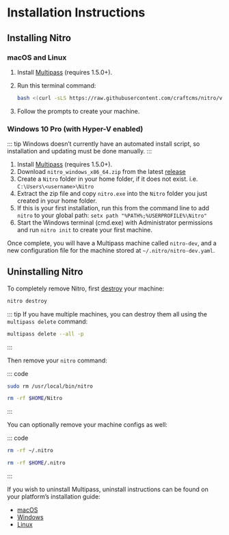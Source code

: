 # Installation Instructions

## Installing Nitro

### macOS and Linux

1. Install [Multipass](https://multipass.run) (requires 1.5.0+).
2. Run this terminal command:

    ```bash
    bash <(curl -sLS https://raw.githubusercontent.com/craftcms/nitro/v1/install.sh)
    ```

3. Follow the prompts to create your machine.

### Windows 10 Pro (with Hyper-V enabled)

::: tip
Windows doesn’t currently have an automated install script, so installation and updating must be done manually.
:::

1. Install [Multipass](https://multipass.run) (requires 1.5.0+).
2. Download `nitro_windows_x86_64.zip` from the latest [release](https://github.com/craftcms/nitro/releases)
3. Create a `Nitro` folder in your home folder, if it does not exist. i.e. `C:\Users\<username>\Nitro`
4. Extract the zip file and copy `nitro.exe` into the `Nitro` folder you just created in your home folder.
5. If this is your first installation, run this from the command line to add `nitro` to your global path: `setx path "%PATH%;%USERPROFILE%\Nitro"`
6. Start the Windows terminal (cmd.exe) with Administrator permissions and run `nitro init` to create your first machine.

Once complete, you will have a Multipass machine called `nitro-dev`, and a new configuration file for the machine stored at `~/.nitro/nitro-dev.yaml`.

## Uninstalling Nitro

To completely remove Nitro, first [destroy](commands.md#destroy) your machine:

```bash
nitro destroy
```

::: tip
If you have multiple machines, you can destroy them all using the `multipass delete` command:

```bash
multipass delete --all -p
```
:::

Then remove your `nitro` command:

::: code
```bash macOS and Linux
sudo rm /usr/local/bin/nitro
```
```bash Windows
rm -rf $HOME/Nitro
```
:::

You can optionally remove your machine configs as well:

::: code
```bash macOS and Linux
rm -rf ~/.nitro
```
```bash Windows
rm -rf $HOME/.nitro
```
:::

If you wish to uninstall Multipass, uninstall instructions can be found on your platform’s installation guide:

- [macOS](https://multipass.run/docs/installing-on-macos)
- [Windows](https://multipass.run/docs/installing-on-windows)
- [Linux](https://multipass.run/docs/installing-on-linux)
